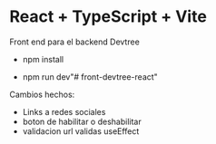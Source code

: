 # React + TypeScript + Vite

  Front end para el backend Devtree

- npm install

- npm run dev"# front-devtree-react" 


Cambios hechos:
- Links a redes sociales
- boton de habilitar o deshabilitar
- validacion url validas
useEffect